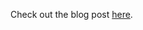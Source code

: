 Check out the blog post [here](http://www.realpython.com/blog/python/developing-with-bottle-part-2-plot-ly-api/#.Uw_la_RdUp8).

